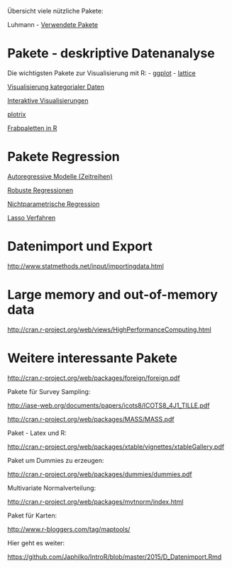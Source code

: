 Übersicht viele nützliche Pakete:

Luhmann - [Verwendete
Pakete](http://www.beltz.de/fileadmin/beltz/downloads/OnlinematerialienPVU/28090_Luhmann/Verwendete%20Pakete.pdf)

Pakete - deskriptive Datenanalyse
=================================

Die wichtigsten Pakete zur Visualisierung mit R: -
[ggplot](http://ggplot2.org/) -
[lattice](http://lattice.r-forge.r-project.org/Vignettes/src/lattice-intro/lattice-intro.pdf)

[Visualisierung kategorialer
Daten](http://www.statmethods.net/advgraphs/mosaic.html)

[Interaktive
Visualisierungen](http://cran.r-project.org/web/packages/googleVis/vignettes/googleVis_examples.html)

[plotrix](http://www.inside-r.org/packages/cran/plotrix/docs/draw.circle)

[Frabpaletten in
R](http://cran.r-project.org/web/packages/colorspace/vignettes/hcl-colors.pdf)

Pakete Regression
=================

[Autoregressive Modelle
(Zeitreihen)](http://cran.r-project.org/web/packages/tsDyn/vignettes/tsDyn.pdf)

[Robuste Regressionen](http://robustbase.r-forge.r-project.org/)

[Nichtparametrische
Regression](http://journal.r-project.org/archive/2012-2/RJournal_2012-2_Nie+S~Racine.pdf)

[Lasso
Verfahren](http://web.stanford.edu/~hastie/glmnet/glmnet_alpha.html)

Datenimport und Export
======================

<http://www.statmethods.net/input/importingdata.html>

Large memory and out-of-memory data
===================================

<http://cran.r-project.org/web/views/HighPerformanceComputing.html>

Weitere interessante Pakete
===========================

<http://cran.r-project.org/web/packages/foreign/foreign.pdf>

Pakete für Survey Sampling:

<http://iase-web.org/documents/papers/icots8/ICOTS8_4J1_TILLE.pdf>

<http://cran.r-project.org/web/packages/MASS/MASS.pdf>

Paket - Latex und R:

<http://cran.r-project.org/web/packages/xtable/vignettes/xtableGallery.pdf>

Paket um Dummies zu erzeugen:

<http://cran.r-project.org/web/packages/dummies/dummies.pdf>

Multivariate Normalverteilung:

<http://cran.r-project.org/web/packages/mvtnorm/index.html>

Paket für Karten:

<http://www.r-bloggers.com/tag/maptools/>

Hier geht es weiter:

<https://github.com/Japhilko/IntroR/blob/master/2015/D_Datenimport.Rmd>
